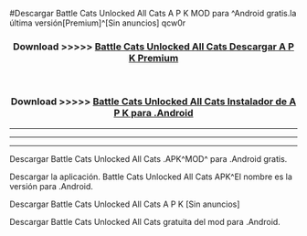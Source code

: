 #Descargar Battle Cats Unlocked All Cats  A P K MOD para ^Android gratis.la última versión[Premium]^[Sin anuncios] qcw0r



<div align="center">
<h3>Download >>>>> <a href="https://es-web.web.app/?es= ${title}">Battle Cats Unlocked All Cats  Descargar A P K Premium</a></h3><br>

<h3>Download >>>>> <a href="https://es-web.web.app/?es= ${title}">Battle Cats Unlocked All Cats  Instalador de A P K para .Android</a></h3>
</div>


----------------------------------------------------------

----------------------------------------------------------

----------------------------------------------------------

Descargar Battle Cats Unlocked All Cats  .APK^MOD^ para .Android gratis.

Descargar la aplicación. Battle Cats Unlocked All Cats  APK^El nombre es la versión para .Android.

Descargar Battle Cats Unlocked All Cats  A P K [Sin anuncios]

Descargar Battle Cats Unlocked All Cats  gratuita del mod para .Android.